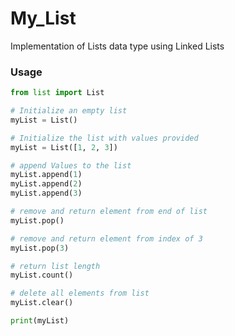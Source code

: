 # My_List

Implementation of Lists data type using Linked Lists

### Usage
``` python
from list import List

# Initialize an empty list
myList = List()

# Initialize the list with values provided
myList = List([1, 2, 3])

# append Values to the list
myList.append(1)
myList.append(2)
myList.append(3)

# remove and return element from end of list
myList.pop()

# remove and return element from index of 3
myList.pop(3)

# return list length
myList.count()

# delete all elements from list
myList.clear()

print(myList)

```